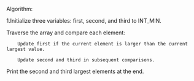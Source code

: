 Algorithm:

1.Initialize three variables: first, second, and third to INT_MIN.

   Traverse the array and compare each element:

        Update first if the current element is larger than the current largest value.

        Update second and third in subsequent comparisons.

Print the second and third largest elements at the end.
